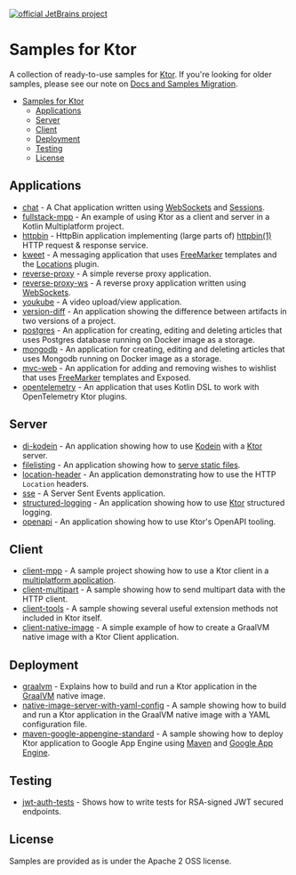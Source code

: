[![official JetBrains project](https://jb.gg/badges/official-flat-square.svg)](https://confluence.jetbrains.com/display/ALL/JetBrains+on+GitHub)

# Samples for Ktor

A collection of ready-to-use samples for [Ktor](https://ktor.io). If you're looking for older samples, please see our
note on [Docs and Samples Migration](https://blog.jetbrains.com/ktor/2020/09/16/docs-and-samples-migration/).

- [Samples for Ktor](#samples-for-ktor)
  - [Applications](#applications)
  - [Server](#server)
  - [Client](#client)
  - [Deployment](#deployment)
  - [Testing](#testing)
  - [License](#license)

## Applications

- [chat](chat/README.md) - A Chat application written using [WebSockets](https://ktor.io/docs/websocket.html) and [Sessions](https://ktor.io/docs/sessions.html).
- [fullstack-mpp](fullstack-mpp/README.md) - An example of using Ktor as a client and server in a Kotlin Multiplatform
  project.
- [httpbin](httpbin/README.md) - HttpBin application implementing (large parts of) [httpbin(1)](https://httpbin.org/) HTTP request & response service.
- [kweet](kweet/README.md) - A messaging application that uses [FreeMarker](https://ktor.io/docs/freemarker.html) templates and the [Locations](https://ktor.io/docs/locations.html) plugin.
- [reverse-proxy](reverse-proxy/README.md) - A simple reverse proxy application.
- [reverse-proxy-ws](reverse-proxy-ws/README.md) - A reverse proxy application written using [WebSockets](https://ktor.io/docs/websocket.html).
- [youkube](youkube/README.md) - A video upload/view application.
- [version-diff](version-diff/README.md) - An application showing the difference between artifacts in two versions of a project.
- [postgres](postgres/README.md) - An application for creating, editing and deleting articles that uses Postgres database running on Docker image as a storage.
- [mongodb](mongodb/README.md) - An application for creating, editing and deleting articles that uses Mongodb running on Docker image as a storage.
- [mvc-web](mvc-web/README.md) - An application for adding and removing wishes to wishlist that uses [FreeMarker](https://ktor.io/docs/freemarker.html) templates and Exposed.
- [opentelemetry](opentelemetry/README.md) - An application that uses Kotlin DSL to work with OpenTelemetry Ktor plugins.

## Server

- [di-kodein](di-kodein/README.md) - An application showing how to use [Kodein](https://kodein.org)
  with a [Ktor](https://ktor.io) server.
- [filelisting](filelisting/README.md) - An application showing how to [serve static files](https://ktor.io/docs/serving-static-content.html).
- [location-header](location-header/README.md) - An application demonstrating how to use the HTTP `Location`
  headers.
- [sse](sse/README.md) - A Server Sent Events application.
- [structured-logging](structured-logging/README.md) - An application showing how to use [Ktor](https://ktor.io)
  structured logging.
- [openapi](openapi/README.md) - An application showing how to use Ktor's OpenAPI tooling.

## Client

- [client-mpp](client-mpp/README.md) - A sample project showing how to use a Ktor client in
  a [multiplatform application](https://ktor.io/docs/getting-started-ktor-client-multiplatform-mobile.html).
- [client-multipart](client-multipart/README.md) - A sample showing how to send multipart data with the HTTP client.
- [client-tools](client-tools/README.md) - A sample showing several useful extension methods not included in Ktor itself.
- [client-native-image](client-native-image/README.md) - A simple example of how to create a GraalVM native image with a Ktor Client application.

## Deployment

- [graalvm](graalvm/README.md) - Explains how to build and run a Ktor application in the [GraalVM](https://ktor.io/docs/graalvm.html) native image.
- [native-image-server-with-yaml-config](native-image-server-with-yaml-config/README.md) - A sample showing how to build and run a Ktor application in the GraalVM native image with a YAML configuration file.
- [maven-google-appengine-standard](maven-google-appengine-standard/README.md) - A sample showing how to deploy Ktor
  application to Google App Engine using [Maven](https://maven.apache.org/) and [Google App Engine](https://cloud.google.com/appengine/).

## Testing

- [jwt-auth-tests](jwt-auth-tests/README.md) - Shows how to write tests for RSA-signed JWT secured endpoints.

## License

Samples are provided as is under the Apache 2 OSS license.
